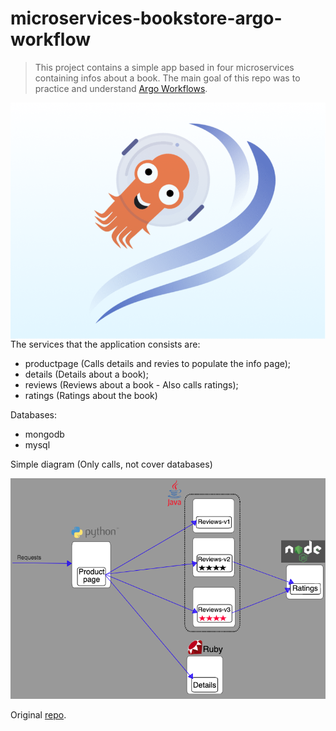 # microservices-bookstore-argo-workflow 

>  This project contains a simple app based in four microservices containing infos about a book. The main goal of this repo was to practice and understand [Argo Workflows](https://argoproj.github.io/workflows/). 

<div align=>
        <img align="right" src=/.github/assets/img/argo-workflow.png>
</div>

The services that the application consists are:

- productpage (Calls details and revies to populate the info page);
- details (Details about a book);
- reviews (Reviews about a book - Also calls ratings);
- ratings (Ratings about the book)

Databases:
- mongodb
- mysql

Simple diagram (Only calls, not cover databases)

![Diagram](/.github/assets/img/bookinfo.png)

Original [repo](https://github.com/hashlab/hiring/tree/master/challenges/pt-br/infra-dev-challenge).
